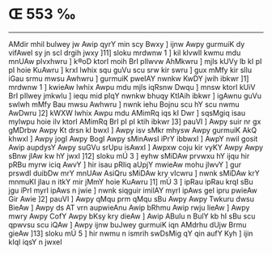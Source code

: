 # Œ 553 ‰
---
AMdir mhil bulwey jw Awip qyrY min scy Bwxy ] ijnw Awpy gurmuiK dy
vifAweI sy jn scI drgih jwxy ]11] sloku mrdwnw 1 ] kil klvwlI
kwmu mdu mnUAw pIvxhwru ] k®oD ktorI moih BrI pIlwvw AhMkwru ] mjls
kUVy lb kI pI pI hoie KuAwru ] krxI lwhix squ guVu scu srw kir swru ]
gux mMfy kir sIlu iGau srmu mwsu Awhwru ] gurmuiK pweIAY nwnkw KwDY
jwih ibkwr ]1] mrdwnw 1 ] kwieAw lwhix Awpu mdu mjls iqRsnw Dwqu
] mnsw ktorI kUiV BrI pIlwey jmkwlu ] iequ mid pIqY nwnkw bhuqy
KtIAih ibkwr ] igAwnu guVu swlwh mMfy Bau mwsu Awhwru ] nwnk iehu
Bojnu scu hY scu nwmu AwDwru ]2] kWXW lwhix Awpu mdu AMimRq iqs kI Dwr
] sqsMgiq isau mylwpu hoie ilv ktorI AMimRq BrI pI pI ktih ibkwr
]3] pauVI ] Awpy suir nr gx gMDrbw Awpy Kt drsn kI bwxI ] Awpy
isv sMkr mhysw Awpy gurmuiK AkQ khwxI ] Awpy jogI Awpy BogI Awpy
sMinAwsI iPrY ibbwxI ] AwpY nwil gosit Awip aupdysY Awpy suGVu srUpu
isAwxI ] Awpxw coju kir vyKY Awpy Awpy sBnw jIAw kw hY jwxI ]12]
sloku mÚ 3 ] eyhw sMiDAw prvwxu hY ijqu hir pRBu myrw iciq AwvY ] hir
isau pRIiq aUpjY mwieAw mohu jlwvY ] gur prswdI duibDw mrY mnUAw
AsiQru sMiDAw kry vIcwru ] nwnk sMiDAw krY mnmuKI jIau n itkY mir
jMmY hoie KuAwru ]1] mÚ 3 ] ipRau ipRau krqI sBu jgu iPrI myrI ipAws n
jwie ] nwnk siqguir imilAY myrI ipAws geI ipru pwieAw Gir Awie
]2] pauVI ] Awpy qMqu prm qMqu sBu Awpy Awpy Twkuru dwsu BieAw ] Awpy
ds AT vrn aupwieAnu Awip bRhmu Awip rwju lieAw ] Awpy mwry Awpy CofY
Awpy bKsy kry dieAw ] Awip ABulu n BulY kb hI sBu scu qpwvsu scu
iQAw ] Awpy ijnw buJwey gurmuiK iqn AMdrhu dUjw Brmu gieAw ]13]
sloku mÚ 5 ] hir nwmu n ismrih swDsMig qY qin aufY Kyh ] ijin kIqI
iqsY n jwxeI
####
